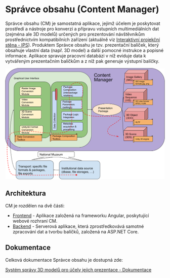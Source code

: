 # Správce obsahu (Content Manager)

Správce obsahu (CM) je samostatná aplikace, jejímž účelem je poskytovat prostředí a nástroje pro konverzi
a přípravu vstupních multimediálních dat (zejména ale 3D modelů) určených pro prezentování návštěvníkům prostřednictvím
kompatibilních zařízení (aktuálně viz [Interaktivní projekční stěna - IPS](https://github.com/iimcz/ipw-firmware)). Produktem Správce obsahu je
tzv. prezentační balíček, který obsahuje vlastní data (např. 3D model) a další pomocné instrukce a popisné informace.
Aplikace spravuje pracovní databázi v níž eviduje data k vytvářeným prezentačním balíčkům a z níž pak generuje výstupní balíčky.

![schema správy dat](docs/images/4TypeContentMaintananceScheme.png)

## Architektura

CM je rozdělen na dvě části:
- [Frontend](https://github.com/iimcz/cmtoolbox/tree/master/frontend) - Aplikace založená na frameworku Angular, poskytující webové rozhraní CM.
- [Backend](https://github.com/iimcz/cmtoolbox/tree/master/backend) - Serverová aplikace, která zprostředkovává samotné zpracování dat a tvorbu balíčků, založená na ASP.NET Core.

## Dokumentace

Celková dokumentace Správce obsahu je dostupná zde:

[Systém správy 3D modelů pro účely jejich prezentace - Dokumentace](https://raw.githubusercontent.com/iimcz/cmtoolbox/master/docs/cm_dokumentace.pdf)

